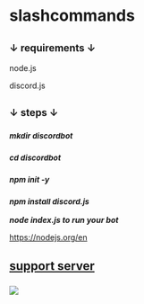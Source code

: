 # slashcommands

## <sub>↓ requirements ↓<sub>

node.js

discord.js

## <sub>↓ steps ↓<sub>

### <sup>***mkdir discordbot<sup>*** ###

### <sup>***cd discordbot<sup>*** ###

### <sup>***npm init -y<sup>*** ###

### ***<sup>npm install discord.js<sup>*** ###

***node index.js to run your bot***

https://nodejs.org/en

## **[support server](https://discord.gg/YG6MxSNm38)**

### ![](https://cdn.discordapp.com/attachments/1242055520450515036/1242056176305307760/Ccg_logo.webp?ex=664c7274&is=664b20f4&hm=282904fc4d0b3cd4a7d69317776ea50c3896a5e234af789486547728f0013f43&)
